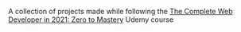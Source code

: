 A collection of projects made while following the [The Complete Web Developer in 2021: Zero to Mastery](https://www.udemy.com/course/the-complete-web-developer-zero-to-mastery/) Udemy course
